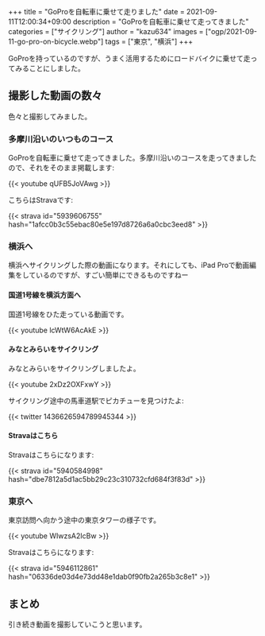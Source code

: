 +++
title = "GoProを自転車に乗せて走りました"
date = 2021-09-11T12:00:34+09:00
description = "GoProを自転車に乗せて走ってきました"
categories = ["サイクリング"]
author = "kazu634"
images = ["ogp/2021-09-11-go-pro-on-bicycle.webp"]
tags = ["東京", "横浜"]
+++

GoProを持っているのですが、うまく活用するためにロードバイクに乗せて走ってみることにしました。

## 撮影した動画の数々
色々と撮影してみました。

### 多摩川沿いのいつものコース
GoProを自転車に乗せて走ってきました。多摩川沿いのコースを走ってきましたので、それをそのまま掲載します:

{{< youtube qUFB5JoVAwg >}}

こちらはStravaです:

{{< strava id="5939606755" hash="1afcc0b3c55ebac80e5e197d8726a6a0cbc3eed8" >}}

### 横浜へ
横浜へサイクリングした際の動画になります。それにしても、iPad Proで動画編集をしているのですが、すごい簡単にできるものですねー

#### 国道1号線を横浜方面へ
国道1号線をひた走っている動画です。

{{< youtube lcWtW6AcAkE >}}

#### みなとみらいをサイクリング
みなとみらいをサイクリングしましたよ。

{{< youtube 2xDz2OXFxwY >}}

サイクリング途中の馬車道駅でピカチューを見つけたよ:

{{< twitter 1436626594789945344 >}}

#### Stravaはこちら
Stravaはこちらになります:

{{< strava id="5940584998" hash="dbe7812a5d1ac5bb29c23c310732cfd684f3f83d" >}}

### 東京へ
東京訪問へ向かう途中の東京タワーの様子です。

{{< youtube WIwzsA2IcBw >}}

Stravaはこちらになります:

{{< strava id="5946112861" hash="06336de03d4e73dd48e1dab0f90fb2a265b3c8e1" >}}

## まとめ
引き続き動画を撮影していこうと思います。
